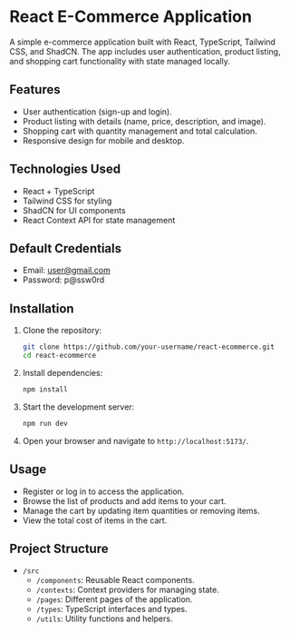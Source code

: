 # React E-Commerce Application

A simple e-commerce application built with React, TypeScript, Tailwind CSS, and ShadCN. The app includes user authentication, product listing, and shopping cart functionality with state managed locally.

## Features

- User authentication (sign-up and login).
- Product listing with details (name, price, description, and image).
- Shopping cart with quantity management and total calculation.
- Responsive design for mobile and desktop.

## Technologies Used

- React + TypeScript
- Tailwind CSS for styling
- ShadCN for UI components
- React Context API for state management

## Default Credentials

- Email: user@gmail.com
- Password: p@ssw0rd

## Installation

1. Clone the repository:

   ```bash
   git clone https://github.com/your-username/react-ecommerce.git
   cd react-ecommerce
   ```

2. Install dependencies:

   ```bash
   npm install
   ```

3. Start the development server:

   ```bash
   npm run dev
   ```

4. Open your browser and navigate to `http://localhost:5173/`.

## Usage

- Register or log in to access the application.
- Browse the list of products and add items to your cart.
- Manage the cart by updating item quantities or removing items.
- View the total cost of items in the cart.

## Project Structure

- `/src`
  - `/components`: Reusable React components.
  - `/contexts`: Context providers for managing state.
  - `/pages`: Different pages of the application.
  - `/types`: TypeScript interfaces and types.
  - `/utils`: Utility functions and helpers.
